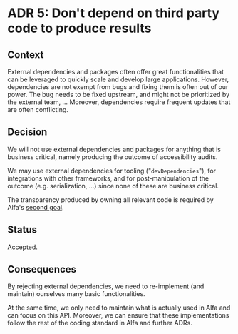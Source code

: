 # ADR 5: Don't depend on third party code to produce results

## Context

External dependencies and packages often offer great functionalities that can be leveraged to quickly scale and develop large applications. However, dependencies are not exempt from bugs and fixing them is often out of our power. The bug needs to be fixed upstream, and might not be prioritized by the external team, … Moreover, dependencies require frequent updates that are often conflicting.

## Decision

We will not use external dependencies and packages for anything that is business critical, namely producing the outcome of accessibility audits.

We may use external dependencies for tooling ("`devDependencies`"), for integrations with other frameworks, and for post-manipulation of the outcome (e.g. serialization, …) since none of these are business critical.

The transparency produced by owning all relevant code is required by Alfa's [second goal](../../../README.md#goals).

## Status

Accepted.

## Consequences

By rejecting external dependencies, we need to re-implement (and maintain) ourselves many basic functionalities.

At the same time, we only need to maintain what is actually used in Alfa and can focus on this API. Moreover, we can ensure that these implementations follow the rest of the coding standard in Alfa and further ADRs. 
